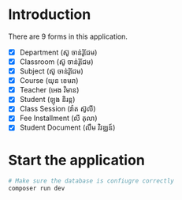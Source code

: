 # Introduction
There are 9 forms in this application.
- [x] Department (ស៊ូ ចាន់រ៉ូជែម)
- [x] Classroom (ស៊ូ ចាន់រ៉ូជែម)
- [x] Subject (ស៊ូ ចាន់រ៉ូជែម)
- [x] Course (យុន ខេមរា)
- [x] Teacher (អេង វិមាន)
- [x] Student (ឡុង និរន្ត)
- [x] Class Session (វ៉ាត ស៊ូលី)
- [x] Fee Installment (លី តុលា)
- [x] Student Document (លឹម វិវឌ្ឈន៍)
# Start the application
```sh
# Make sure the database is confiugre correctly
composer run dev
```